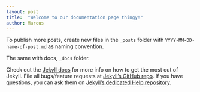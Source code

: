 ```yaml
---
layout: post
title:  "Welcome to our documentation page thingy!"
author: Marcus
---
```

To publish more posts, create new files in the `_posts` folder with `YYYY-MM-DD-name-of-post.md` as naming convention.

The same with docs, `_docs` folder.

Check out the [Jekyll docs][jekyll] for more info on how to get the most out of Jekyll. File all bugs/feature requests at [Jekyll’s GitHub repo][jekyll-gh]. If you have questions, you can ask them on [Jekyll’s dedicated Help repository][jekyll-help].

[jekyll]:      http://jekyllrb.com
[jekyll-gh]:   https://github.com/jekyll/jekyll
[jekyll-help]: https://github.com/jekyll/jekyll-help
